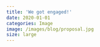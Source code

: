 ```yaml
---
title: 'We got engaged!'
date: 2020-01-01
categories: Image
image: /images/blog/proposal.jpg
size: large
---
```

